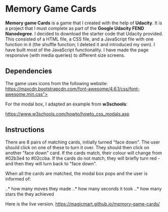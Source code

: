 # Memory Game Cards

**Memory game Cards** is a game that I created with the help of **Udacity**. It is a project that I must complete as part of the **Google Udacity FEND Nanodegree**.
I decided to download the starter code that Udacity provided. This consisted of a HTML file, a CSS file, and a JavaScript file with one function in it (the shuffle function; I deleted  it and introduced my own).
I have built most of the JavaScript functionality. I have made the page responsive (with media queries) to different size screens.

## Dependencies

The game uses icons from the following website:
https://maxcdn.bootstrapcdn.com/font-awesome/4.6.1/css/font-awesome.min.css">

For the modal box, I adapted an example from **w3schools**:

https://www.w3schools.com/howto/howto_css_modals.asp

## Instructions

There are 8 pairs of matching cards, initially turned "face down". The user should click on one of these to turn it over. They should then click on another "face down" card. If the cards match, their colour will change from #02b3e4 to #02ccba. If the cards do not match, they will briefly turn red - and then they will turn back to "face down".

When all the cards are matched, the modal box pops and the user is informed of:

..* how many moves they made
..* how many seconds it took
..* how many stars the they achieved

Here is the live version.
https://magicmart.github.io/memory-game-cards/
